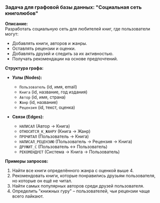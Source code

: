 ### **Задача для графовой базы данных: "Социальная сеть книголюбов"**  

**Описание:**  
Разработать социальную сеть для любителей книг, где пользователи могут:  
- Добавлять книги, авторов и жанры.  
- Оставлять рецензии и оценки.  
- Добавлять друзей и следить за их активностью.  
- Получать рекомендации на основе предпочтений.  

**Структура графа:**  
- **Узлы (Nodes):**  
  - `Пользователь` (id, имя, email)  
  - `Книга` (id, название, год издания)  
  - `Автор` (id, имя, страна)  
  - `Жанр` (id, название)  
  - `Рецензия` (id, текст, оценка)  

- **Связи (Edges):**  
  - `НАПИСАЛ` (Автор → Книга)  
  - `ОТНОСИТСЯ_К_ЖАНРУ` (Книга → Жанр)  
  - `ПРОЧИТАЛ` (Пользователь → Книга)  
  - `НАПИСАЛ_РЕЦЕНЗИЮ` (Пользователь → Рецензия → Книга)  
  - `ДРУЖИТ_С` (Пользователь ↔ Пользователь)  
  - `РЕКОМЕНДУЕТ` (Система → Книга → Пользователь)  

**Примеры запросов:**  
1. Найти все книги определённого жанра с оценкой выше 4.  
2. Рекомендовать книги, которые понравились друзьям пользователя, но которые он ещё не читал.  
3. Найти самых популярных авторов среди друзей пользователя.  
4. Определить "книжных гуру" – пользователей, чьи рецензии чаще всего лайкают.  
